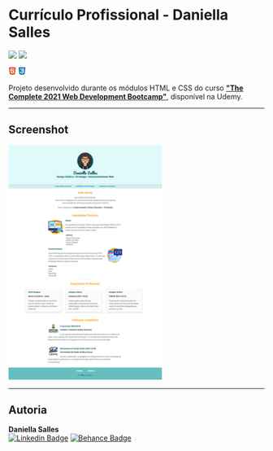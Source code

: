 # Currículo Profissional - Daniella Salles #

<img src="https://img.shields.io/badge/languages-2-informational">  <img src="https://img.shields.io/badge/feito%20por-Daniella%20Salles-success">
<br>

<img src="screenshot/html5.svg" style="width: 3%;">
<img src="screenshot/css3.svg" style="width: 3%;">
<br>

Projeto desenvolvido durante os módulos HTML e CSS do curso [**"The Complete 2021 Web Development Bootcamp"**](https://www.udemy.com/course/the-complete-web-development-bootcamp/), disponível na Udemy.
<br>

---

## Screenshot ##

<img src="screenshot/daniellasalles.github.io.png" style="width: 60%;">
<br>

---

## Autoria ##

<b>Daniella Salles</b>
<br>
[![Linkedin Badge](https://img.shields.io/badge/-Currículo-blue?style=flat-square&logo=Linkedin&logoColor=white&link=https://www.linkedin.com/in/daniella-salles/)](https://www.linkedin.com/in/daniella-salles/)
[![Behance Badge](https://img.shields.io/badge/-Portfólio%20Design-black?style=flat-square&logo=Behance&logoColor=white&link=https://www.behance.net/daniellasalles/)](https://www.behance.net/daniellasalles/)